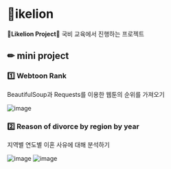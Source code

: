 # 📒ikelion
🦁**Likelion Project**🦁 국비 교육에서 진행하는 프로젝트

## ✏ mini project      
### 1️⃣ Webtoon Rank        

BeautifulSoup과 Requests를 이용한 웹툰의 순위를 가져오기   

![image](https://user-images.githubusercontent.com/72390138/196094124-b7ba960b-8b29-4732-8d1d-6f0e9c52460c.png)


### 2️⃣ Reason of divorce by region by year

지역별 연도별 이혼 사유에 대해 분석하기          

![image](https://user-images.githubusercontent.com/72390138/196094866-25ca9a0e-7332-47c6-a8c3-799c7ddec738.png)
![image](https://user-images.githubusercontent.com/72390138/196095208-b38309f4-e758-4f33-94da-c4165504affd.png)


